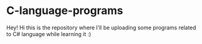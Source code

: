 # C-language-programs
Hey! Hi  this is the repository where I'll be uploading some programs related to C# language while learning it :)
